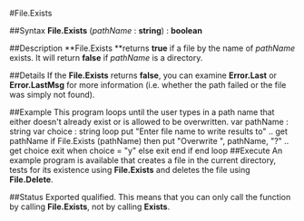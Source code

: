 
#File.Exists

##Syntax
**File.Exists** (*pathName* : **string**) : **boolean**

##Description
**File.Exists **returns **true** if a file by the name of *pathName* exists. It will return **false** if *pathName* is a directory.

##Details
If the **File.Exists** returns **false**, you can examine **Error.Last** or **Error.LastMsg** for more information (i.e. whether the path failed or the file was simply not found).

##Example
This program loops until the user types in a path name that either doesn't already exist or is allowed to be overwritten.
        var pathName : string
        var choice : string
        loop
            put "Enter file name to write results to" ..
            get pathName
            if File.Exists (pathName) then
                put "Overwrite ", pathName, "?" ..
                get choice
                exit when choice = "y"
            else
                exit
            end if
        end loop
##Execute
An example program is available that creates a file in the current directory, tests for its existence using **File.Exists** and deletes the file using **File.Delete**.

##Status
Exported qualified.
This means that you can only call the function by calling **File.Exists**, not by calling **Exists**.
